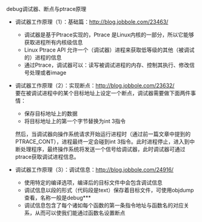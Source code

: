 
debug调试器、断点与ptrace原理

* 调试器工作原理（1）：基础篇：http://blog.jobbole.com/23463/
    * 调试器是基于Ptrace实现的，Ptrace 是Linux内核的一部分，所以它能够获取进程所有内核级信息
    * Linux Ptrace API 允许一个（调试器）进程来获取低等级的其他（被调试的）进程的信息
    * 通过Ptrace，调试器可以：读写被调试进程的内存、控制其执行、修改信号处理或者image

* 调试器工作原理（2）：实现断点：http://blog.jobbole.com/23632/    
    要在被调试进程中的某个目标地址上设定一个断点，调试器需要做下面两件事情：
    * 保存目标地址上的数据
    * 将目标地址上的第一个字节替换为int 3指令 

    然后，当调试器向操作系统请求开始运行进程时（通过前一篇文章中提到的PTRACE_CONT），进程最终一定会碰到int 3指令。此时进程停止，进入到中断处理程序，最终操作系统将发送一个信号给调试器，此时调试器可通过ptrace获取调试进程信息。    


* 调试器工作原理（3）：调试信息：http://blog.jobbole.com/24916/
    * 使用特定的编译选项，编译后的目标文件中会包含调试信息
    * 调试信息以段的形式（代码段是text）保存着目标文件，可使用objdump查看，名称一般是debug***
    * 调试信息包含了每个诸如每个函数的第一条指令地址与函数名的对应关系，从而可以使我们能通过函数名设置断点


